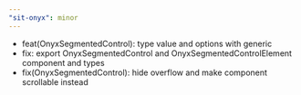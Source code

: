 ```yaml
---
"sit-onyx": minor
---
```


- feat(OnyxSegmentedControl): type value and options with generic
- fix: export OnyxSegmentedControl and OnyxSegmentedControlElement component and types
- fix(OnyxSegmentedControl): hide overflow and make component scrollable instead

